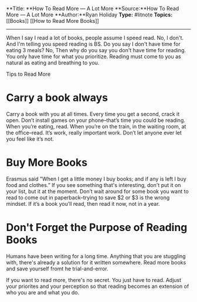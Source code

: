 **Title: **How To Read More — A Lot More 
**Source:**How To Read More — A Lot More 
**Author:**Ryan Holiday
**Type:** #litnote 
**Topics:** [[Books]] [[How to Read More Books]]

----
When I say I read a lot of books, people assume I speed read. No, I don't. And I'm telling you speed reading is BS.
Do you say I don't have time for eating 3 meals? No, Then why do you say you don't have time for reading. 
You only have time for what you prioritize. Reading must come to you as natural as eating and breathing to you. 

Tips to Read More 
# Carry a book always
Carry a book with you at all times. Every time you get a second, crack it open. Don’t install games on your phone–that’s time you could be reading. When you’re eating, read. When you’re on the train, in the waiting room, at the office–read. It’s work, really important work. Don’t let anyone ever let you feel like it’s not.

# Buy More Books
Erasmus said "When I get a little money I buy books; and if any is left I buy food and clothes.” If you see something that's interesting, don't put it on your list, but it at the moment.  Don’t wait around for some book you want to read to come out in paperback–trying to save $2 or $3 is the wrong mindset. If it’s a book you’ll read, then read it now, not in a year.

# Don't Forget the Purpose of Reading Books
Humans have been writing for a long time. Anything that you are stuggling with, there's already a solution for it written somewhere. Read more books and save yourself fromt he trial-and-error.

If you want to read more, there's no secret. You just have to read. Adjust your priorites and your perception so that reading becomes an extension of who you are and what you do.

